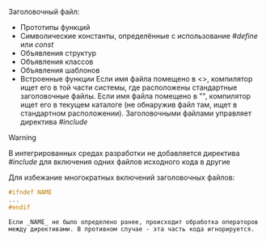 Заголовочный файл:
- Прототипы функций
- Символические константы, определённые с использование _\#define_ или _const_
- Объявления структур
- Объявления классов
- Объявления шаблонов
- Встроенные функции
Если имя файла помещено в <>, компилятор ищет его в той части системы, где расположены стандартные заголовочные файлы.
Если имя файла помещено в "", компилятор ищет его в текущем каталоге (не обнаружив файл там, ищет в стандартном расположении).
Заголовочными файлами управляет директива _#include_
>[!Warning]
>В интегрированных средах разработки не добавляется директива _\#include_ для включения одних файлов исходного кода в другие

Для избежание многократных включений заголовочных файлов:
```cpp
#ifndef NAME
...
#endif
```
	Если _NAME_ не было определено ранее, происходит обработка операторов между директивами. В противном случае - эта часть кода игнорируется.
